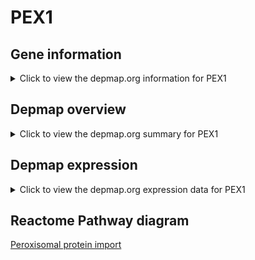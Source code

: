 <h1>PEX1</h1>

<h2>Gene information</h2>
<details>
  <summary>Click to view the depmap.org information for PEX1</summary>
  <iframe src="https://depmap.org/portal/gene/PEX1?tab=about" style="border:none;width:100%;height:800px"></iframe>
</details>

<h2>Depmap overview</h2>
<details>
  <summary>Click to view the depmap.org summary for PEX1</summary>
  <iframe src="https://depmap.org/portal/gene/PEX1?tab=overview" style="border:none;width:100%;height:800px"></iframe>
</details>

<h2>Depmap expression</h2>
<details>
  <summary>Click to view the depmap.org expression data for PEX1</summary>
  <iframe src="https://depmap.org/portal/gene/PEX1?tab=characterization" style="border:none;width:100%;height:800px"></iframe>
</details>



<h2>Reactome Pathway diagram</h2>
<a href="https://reactome.org/PathwayBrowser/#/R-HSA-9033241">Peroxisomal protein import</a>



